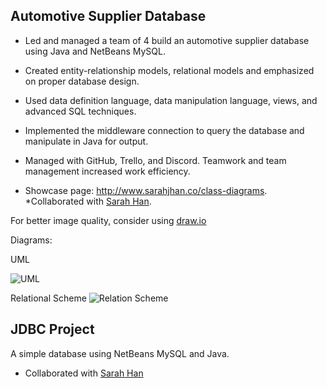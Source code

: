 ## Automotive Supplier Database

- Led and managed a team of 4 build an automotive supplier database using Java and NetBeans MySQL.

- Created entity-relationship models, relational models and emphasized on proper database design.

- Used data definition language, data manipulation language, views, and advanced SQL techniques.

- Implemented the middleware connection to query the database and manipulate in Java for output.

- Managed with GitHub, Trello, and Discord. Teamwork and team management increased work efficiency.

- Showcase page: http://www.sarahjhan.co/class-diagrams. *Collaborated with [Sarah Han](https://github.com/jihye13621).



For better image quality, consider using [draw.io](https://www.draw.io/?state=%7B%22ids%22:%5B%220B03MEAWflGaTY1piWHd3NlNNNHM%22%5D,%22action%22:%22open%22,%22userId%22:%22115455178959995371454%22%7D#G0B03MEAWflGaTY1piWHd3NlNNNHM)

Diagrams:

UML

![UML](https://i.gyazo.com/3e315f7c4f6c545788113a870552caae.png)

Relational Scheme
![Relation Scheme](https://i.gyazo.com/14069107c02a8385d5993a72babd4a57.png)


## JDBC Project

A simple database using NetBeans MySQL and Java. 

- Collaborated with [Sarah Han](https://github.com/jihye13621)


